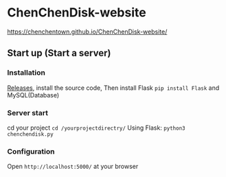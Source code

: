 # ChenChenDisk-website
https://chenchentown.github.io/ChenChenDisk-website/
## Start up (Start a server)
### Installation
[Releases](https://github.com/ChenChenTown/ChenChenDisk-website/releases), install the source code, 
Then install Flask ```pip install Flask``` and MySQL(Database)
### Server start 
cd your project ```cd /yourprojectdirectry/```
Using Flask: ```python3 chenchendisk.py```
### Configuration
Open ```http://localhost:5000/``` at your browser
